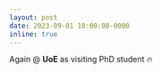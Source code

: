 ```yaml
---
layout: post
date: 2023-09-01 10:00:00-0000
inline: true
---
```


Again @ **UoE** as visiting PhD student :fire:
